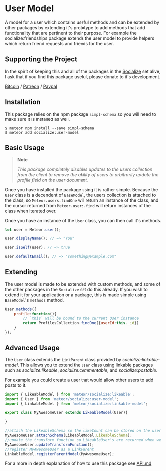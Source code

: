 # User Model #

A model for a user which contains useful methods and can be extended by other packages by extending it's prototype to add methods that add functionality that are pertinent to their purpose. For example the socialize:friendships package extends the user model to provide helpers which return friend requests and friends for the user.

## Supporting the Project ##
In the spirit of keeping this and all of the packages in the [Socialize](https://atmospherejs.com/socialize) set alive, I ask that if you find this package useful, please donate to it's development.

[Bitcoin](https://www.coinbase.com/checkouts/4a52f56a76e565c552b6ecf118461287) / [Patreon](https://www.patreon.com/user?u=4866588) / [Paypal](https://www.paypal.me/copleykj)

## Installation ##

This package relies on the npm package `simpl-schema` so you will need to make sure it is installed as well.

```shell
$ meteor npm install --save simpl-schema
$ meteor add socialize:user-model
```

## Basic Usage ##

> __Note__
>    
> _This package completely disables updates to the users collection from the client to remove the ability of users to arbitrarily update the profile field on the user document._

Once you have installed the package using it is rather simple. Because the `User` class is a decendent of `BaseModel`, the users collection is attached to the class, so `Meteor.users.findOne` will return an instance of the class, and the cursor returned from `Meteor.users.find` will return instances of the class when iterated over.

Once you have an instance of the `User` class, you can then call it's methods.

```javascript
let user = Meteor.user();

user.displayName(); // => "You"

user.isSelf(user); // => true

user.defaultEmail(); // => "something@example.com"
```

## Extending ##

The user model is made to be extended with custom methods, and some of the other packages in the `Socialize` set do this already. If you wish to extend it for your application or a package, this is made simple using `BaseModel`'s `methods` method.

```javascript
User.methods({
    profile:function(){
        // `this` will be bound to the current User instance
        return ProfilesCollection.findOne({userId:this._id})
    }
});
```

## Advanced Usage ##

The `User` class extends the `LinkParent` class provided by _socialize:linkable-model_. This allows you to extend the `User` class using linkable packages such as _socialize:likeable_, _socialize:commentable_, and _socialize:postable_.

For example you could create a user that would allow other users to add posts to it.

```javascript
import { LikeableModel } from 'meteor/socialize:likeable';
import { User } from 'meteor/socialize:user-model';
import { LinkableModel } from 'meteor/socialize:linkable-model';

export class MyAwesomeUser extends LikeableModel(User){

}

//attach the LikeableSchema so the likeCount can be stored on the user
MyAwesomeUser.attachSchema(LikeableModel.LikeableSchema);
//update the transform function so LikeableUser's are returned when we call find or findOne on the users collection
MyAwesomeUser.updateTransformFunction();
//register MyAwesomeUser as a LinkParent
LinkableModel.registerParentModel(MyAwesomeUser);
```
For a more in depth explanation of how to use this package see [API.md](API.md)
